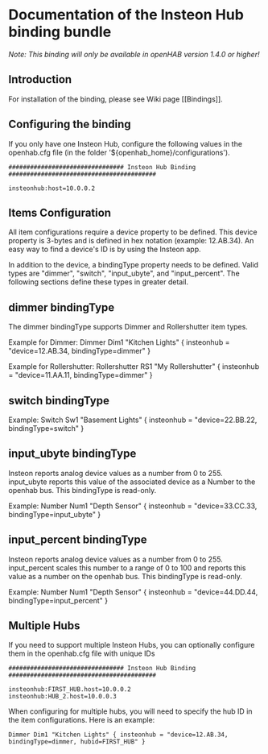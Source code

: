 # Documentation of the Insteon Hub binding bundle

*Note: This binding will only be available in openHAB version 1.4.0 or higher!*

## Introduction

For installation of the binding, please see Wiki page [[Bindings]].

## Configuring the binding

If you only have one Insteon Hub, configure the following values in the openhab.cfg file (in the folder '${openhab_home}/configurations'). 

    ################################ Insteon Hub Binding #########################################
    
    insteonhub:host=10.0.0.2


## Items Configuration

All item configurations require a device property to be defined.  This device property is 3-bytes and is defined in hex notation (example: 12.AB.34).  An easy way to find a device's ID is by using the Insteon app.

In addition to the device, a bindingType property needs to be defined.  Valid types are "dimmer", "switch", "input_ubyte", and "input_percent".  The following sections define these types in greater detail.


## dimmer bindingType

The dimmer bindingType supports Dimmer and Rollershutter item types.

Example for Dimmer:
    Dimmer Dim1 "Kitchen Lights" { insteonhub = "device=12.AB.34, bindingType=dimmer" }

Example for Rollershutter:
    Rollershutter RS1 "My Rollershutter" { insteonhub = "device=11.AA.11, bindingType=dimmer" }


## switch bindingType

Example:
    Switch Sw1 "Basement Lights" { insteonhub = "device=22.BB.22, bindingType=switch" }


## input_ubyte bindingType

Insteon reports analog device values as a number from 0 to 255.  input_ubyte reports this value of the associated device as a Number to the openhab bus.  This bindingType is read-only.

Example:
    Number Num1 "Depth Sensor" { insteonhub = "device=33.CC.33, bindingType=input_ubyte" }


## input_percent bindingType

Insteon reports analog device values as a number from 0 to 255.  input_percent scales this number to a range of 0 to 100 and reports this value as a number on the openhab bus.  This bindingType is read-only.

Example:
    Number Num1 "Depth Sensor" { insteonhub = "device=44.DD.44, bindingType=input_percent" }


## Multiple Hubs

If you need to support multiple Insteon Hubs, you can optionally configure them in the openhab.cfg file with unique IDs

    ################################ Insteon Hub Binding #########################################
    
    insteonhub:FIRST_HUB.host=10.0.0.2
    insteonhub:HUB_2.host=10.0.0.3

When configuring for multiple hubs, you will need to specify the hub ID in the item configurations.  Here is an example:

    Dimmer Dim1 "Kitchen Lights" { insteonhub = "device=12.AB.34, bindingType=dimmer, hubid=FIRST_HUB" }